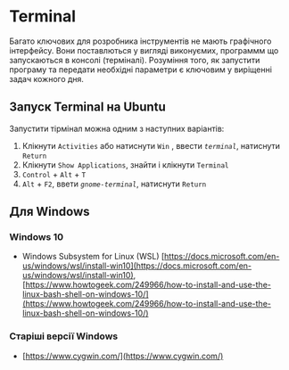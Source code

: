 # Terminal

Багато ключових для розробника інструментів не мають графічного інтерфейсу. Вони поставлються у вигляді виконуємих, программм що запускаються в консолі \(терміналі\). Розуміння того, як запустити програму та передати необхідні параметри є ключовим у виріщенні задач кожного дня. 

## Запуск Terminal на Ubuntu

Запустити тірмінал можна одним з наступних варіантів:

1. Клікнути `Activities` або натиснути `Win` , ввести _`terminal`_, натиснути `Return` 
2. Клікнути `Show Applications`, знайти і клікнути `Terminal`
3. `Control` + `Alt` + `T`
4. `Alt` + `F2`, ввети _`gnome-terminal`_, натиснути `Return`

## Для Windows

### Windows 10

* Windows Subsystem for Linux \(WSL\) [https://docs.microsoft.com/en-us/windows/wsl/install-win10](https://docs.microsoft.com/en-us/windows/wsl/install-win10), [https://www.howtogeek.com/249966/how-to-install-and-use-the-linux-bash-shell-on-windows-10/](https://www.howtogeek.com/249966/how-to-install-and-use-the-linux-bash-shell-on-windows-10/)

### Старіші версії Windows

* [https://www.cygwin.com/](https://www.cygwin.com/)

